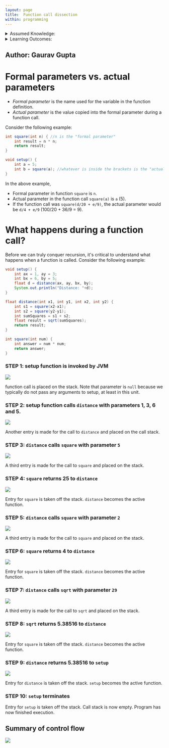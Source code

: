 ```yaml
---
layout: page
title:  Function call dissection
within: programming
---
```


<details class="prereq" markdown="1"><summary>Assumed Knowledge:</summary>

  * [Functions](./functions)

</details>

<details class="outcomes" markdown="1"><summary>Learning Outcomes:</summary>

  * Better understand the concept of parameter passing.
  * Familiarize yourself with standard terminology - *formal paramters* vs. *actual parameters*.
  * Understand the control flow and memory transactions during a function call.
  * Understand the concept of *Call Stack*.

</details>

## Author: Gaurav Gupta

# Formal parameters vs. actual parameters

- *Formal parameter* is the name used for the variable in the function definition.
- *Actual parameter* is the value copied into the formal parameter during a function call.

Consider the following example:

```java
int square(int n) { //n is the "formal parameter"
	int result = n * n;
	return result;
}

void setup() {
	int a = 5;
	int b = square(a); //whatever is inside the brackets is the "actual parameter"
}
```

In the above example,

- Formal parameter in function `square` is `n`.
- Actual parameter in the function call `square(a)` is `a` (5).
- If the function call was `square(d/20 + e/9)`, the actual parameter would be `d/4 + e/9` (100/20 + 36/9 = 9).

# What happens during a function call?

Before we can truly conquer recursion, it's critical to understand what happens when a function is called. Consider the following example:

```java
void setup() {
	int ax = 1, ay = 3;
	int bx = 6, by = 5;
	float d = distance(ax, ay, bx, by);
	System.out.println("Distance: "+d);
}

float distance(int x1, int y1, int x2, int y2) {
	int s1 = square(x2-x1);
	int s2 = square(y2-y1);
	int sumSquares = s1 + s2;
	float result = sqrt(sumSquares);
	return result;
}

int square(int num) {
	int answer = num * num;
	return answer;
}
```

### STEP 1: setup function is invoked by JVM

![](./fig/callStackProcessing/callStack1Processing.png)

function call is placed on the stack. Note that parameter is `null` because we typically do not pass any arguments to setup, at least in this unit.

### STEP 2: setup function calls `distance` with parameters 1, 3, 6 and 5.

![](./fig/callStackProcessing/callStack2Processing.png)

Another entry is made for the call to `distance` and placed on the call stack.

### STEP 3: `distance` calls `square` with parameter `5`

![](./fig/callStackProcessing/callStack3Processing.png)

A third entry is made for the call to `square` and placed on the stack.

### STEP 4: `square` returns 25 to `distance`

![](./fig/callStackProcessing/callStack4Processing.png)

Entry for `square` is taken off the stack. `distance` becomes the active function.

### STEP 5: `distance` calls `square` with parameter `2`

![](./fig/callStackProcessing/callStack5Processing.png)

A third entry is made for the call to `square` and placed on the stack.

### STEP 6: `square` returns 4 to `distance`

![](./fig/callStackProcessing/callStack6Processing.png)

Entry for `square` is taken off the stack. `distance` becomes the active function.

### STEP 7: `distance` calls `sqrt` with parameter `29`

![](./fig/callStackProcessing/callStack7Processing.png)

A third entry is made for the call to `sqrt` and placed on the stack.

### STEP 8: `sqrt` returns 5.38516 to `distance`

![](./fig/callStackProcessing/callStack8Processing.png)

Entry for `square` is taken off the stack. `distance` becomes the active function.

### STEP 9: `distance` returns 5.38516 to `setup`

![](./fig/callStackProcessing/callStack9Processing.png)

Entry for `distance` is taken off the stack. `setup` becomes the active function.

### STEP 10: `setup` terminates

Entry for `setup` is taken off the stack. Call stack is now empty. Program has now finished execution.

## Summary of control flow

![](./fig/callStackProcessing/controlFlowProcessing.png)
<!--<iframe src="https://giphy.com/embed/Az1CJ2MEjmsp2" width="480" height="221" frameBorder="0" class="giphy-embed" allowFullScreen></iframe><p><a href="https://giphy.com/gifs/bare-barren-Az1CJ2MEjmsp2">via GIPHY</a></p>-->
